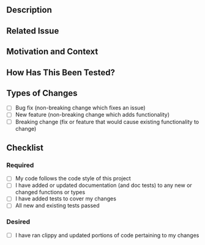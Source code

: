 <!--- This version of the form is by no means final -->
<!--- Provide a brief summary of your changes in the title above -->

## Description

<!--- Describe your changes in detail -->

## Related Issue

<!--- This project only accepts pull requests related to open issues -->
<!--- If suggesting a new feature or change, please discuss it in an issue first -->
<!--- If fixing a bug, there should be an issue describing it with steps to reproduce -->
<!--- Please link to the issue here -->

## Motivation and Context

<!--- Why is this change required? What problem does it solve? -->

## How Has This Been Tested?

<!--- Please describe in detail how you tested your changes. -->
<!--- Include details of your testing environment, and the tests you ran to -->
<!--- see how your change affects other areas of the code, etc. -->

## Types of Changes

<!--- What types of changes does your code introduce? Put an `x` in all the boxes that apply: -->

- [ ] Bug fix (non-breaking change which fixes an issue)
- [ ] New feature (non-breaking change which adds functionality)
- [ ] Breaking change (fix or feature that would cause existing functionality to change)

## Checklist

<!--- Go over all the following points, and put an `x` in all the boxes that apply. -->
<!--- If you're unsure about any of these, don't hesitate to ask. We're here to help! -->

### Required

- [ ] My code follows the code style of this project
- [ ] I have added or updated documentation (and doc tests) to any new or changed functions or types
- [ ] I have added tests to cover my changes
- [ ] All new and existing tests passed

<!--- This does not exist yet: -->
<!--- [ ] I have read the **CONTRIBUTING.md** document. -->

### Desired

- [ ] I have ran clippy and updated portions of code pertaining to my changes
